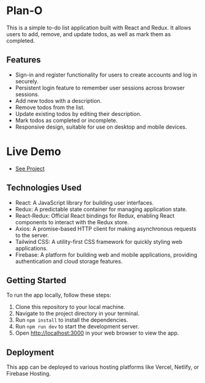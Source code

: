 # Plan-O

This is a simple to-do list application built with React and Redux. It allows users to add, remove, and update todos, as well as mark them as completed.

## Features

- Sign-in and register functionality for users to create accounts and log in securely.
- Persistent login feature to remember user sessions across browser sessions.
- Add new todos with a description.
- Remove todos from the list.
- Update existing todos by editing their description.
- Mark todos as completed or incomplete.
- Responsive design, suitable for use on desktop and mobile devices.

# Live Demo
- [See Project](redux-todo-client.vercel.app)

## Technologies Used

- React: A JavaScript library for building user interfaces.
- Redux: A predictable state container for managing application state.
- React-Redux: Official React bindings for Redux, enabling React components to interact with the Redux store.
- Axios: A promise-based HTTP client for making asynchronous requests to the server.
- Tailwind CSS: A utility-first CSS framework for quickly styling web applications.
- Firebase: A platform for building web and mobile applications, providing authentication and cloud storage features.

## Getting Started

To run the app locally, follow these steps:

1. Clone this repository to your local machine.
2. Navigate to the project directory in your terminal.
3. Run `npm install` to install the dependencies.
4. Run `npm run dev` to start the development server.
5. Open [http://localhost:3000](http://localhost:3000) in your web browser to view the app.

## Deployment

This app can be deployed to various hosting platforms like Vercel, Netlify, or Firebase Hosting. 


